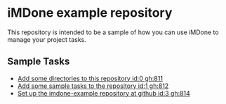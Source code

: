 iMDone example repository
====
This repository is intended to be a sample of how you can use iMDone to manage your project tasks.

Sample Tasks
----
- [Add some directories to this repository id:0 gh:811](#TODO:)
- [Add some sample tasks to the repository id:1 gh:812](#TODO:)
- [Set up the imdone-example repository at github id:3 gh:814](#DONE:)
